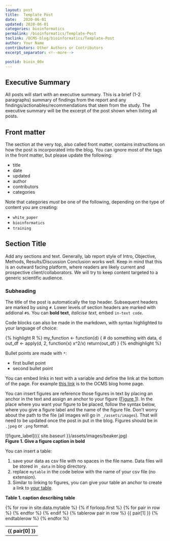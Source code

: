 ```yaml
---
layout: post
title:  Template Post
date:   2020-06-01
updated: 2020-06-01
categories: bioinformatics
permalink: /bioinformatics/Template-Post
toclink: /OCMS-blog/bioinformatics/Template-Post
author: Your Name
contributors: Other Authors or Contributors
excerpt_separator: <!--more-->

postid: bioin_00x
---
```


## Executive Summary

All posts will start with an executive summary. This is a
brief (1-2 paragraphs) summary of findings from the report and any findings/actionables/recommendations that stem from the study. The executive summary will be the excerpt of the post shown when listing all posts.

<!--more-->

## Front matter

The section at the very top, also called front matter, contains instructions on how the post is incorporated into the blog. You can ignore most of the tags in the front matter, but please update the following:

* title
* date
* updated
* author
* contributors
* categories

Note that categories _must_ be one of the following, depending on the type of content you are creating:
* `white_paper`
* `bioinformatics`
* `training`

## Section Title

Add any sections and text. Generally, lab report style of Intro, Objective, Methods, Results/Discussion Conclusion works well. Keep in mind that this is an outward facing platform, where readers are likely current and prospective client/collaborators. We will try to keep content targeted to a generic scientific audience.

### Subheading

The title of the post is automatically the top header. Subsequent headers are marked by using `#`. Lower levels of section headers are marked with addional `#`s. You can **bold text**, _italicise text_, embed `in-text code`.

Code blocks can also be made in the markdown, with syntax highlighted to your language of choice:

{% highlight R %}
my_function <- function(d) {
    # do something with data, d
    out_df <- apply(d, 2, function(x) x^2/x)
    return(out_df)
}
{% endhighlight %}

Bullet points are made with `*`:
* first bullet point
* second bullet point

You can embed links in text with a variable and define the link at the bottom of the page. For example [this link][thislink] is to the OCMS blog home page.

You can insert figures are reference those figures in text by placing an anchor in the text and assign an anchor to your figure ([Figure 1](#figure_anchor_label)). In the place where you want your figure to be placed, follow the syntax below, where you give a figure label and the name of the figure file. Don't worry about the path to the file (all images will go in `_/assets/images`). That will need to be updated once the post in put in the blog. Figures should be in `.jpeg` or `.png` format.

<a name="figure_anchor_label"></a>
![figure_label]({{ site.baseurl }}/assets/images/beaker.jpg)
<br>
**Figure 1. Give a figure caption in bold**

You can insert a table:
1. save your data as csv file with no spaces in the file name. Data files will be stored in `_data` in blog directory.
2. replace `mytable` in the code below with the name of your csv file (no extension).
3. Similar to linking to figures, you can give your table an anchor to create a link to [your table](#mytable_anchor).

<a name="mytable_anchor"></a>
**Table 1. caption describing table**
<table>
  {% for row in site.data.mytable %}
    {% if forloop.first %}
    <tr>
      {% for pair in row %}
        <th>{{ pair[0] }}</th>
      {% endfor %}
    </tr>
    {% endif %}
    {% tablerow pair in row %}
      {{ pair[1] }}
    {% endtablerow %}
  {% endfor %}
</table>

<!-- link definition -->
[thislink]: https://oxfordcms.github.io/OCMS-blog/
